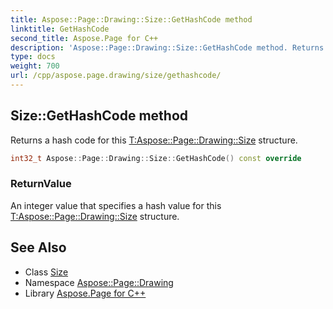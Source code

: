 ```yaml
---
title: Aspose::Page::Drawing::Size::GetHashCode method
linktitle: GetHashCode
second_title: Aspose.Page for C++
description: 'Aspose::Page::Drawing::Size::GetHashCode method. Returns a hash code for this T:Aspose::Page::Drawing::Size structure in C++.'
type: docs
weight: 700
url: /cpp/aspose.page.drawing/size/gethashcode/
---
```

## Size::GetHashCode method


Returns a hash code for this [T:Aspose::Page::Drawing::Size](../) structure.

```cpp
int32_t Aspose::Page::Drawing::Size::GetHashCode() const override
```


### ReturnValue

An integer value that specifies a hash value for this [T:Aspose::Page::Drawing::Size](../) structure.

## See Also

* Class [Size](../)
* Namespace [Aspose::Page::Drawing](../../)
* Library [Aspose.Page for C++](../../../)

